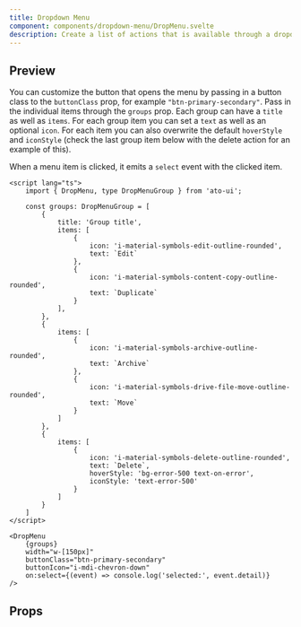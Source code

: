 ```yaml
---
title: Dropdown Menu
component: components/dropdown-menu/DropMenu.svelte
description: Create a list of actions that is available through a dropdown menu.
---
```


<script>
    import { PropsTable } from '$components';
    import docs from '$lib/components/dropdown-menu/DropMenu.svelte?raw&sveld';
    import DropMenu from '$lib/components/dropdown-menu/DropMenu.svelte';

    const groups = [
        {
            items: [
                { icon: 'i-material-symbols-edit-outline-rounded', text: `Edit` },
                { icon: 'i-material-symbols-content-copy-outline-rounded', text: `Duplicate` }
		    ],
        },
        {
            items: [
                { icon: 'i-material-symbols-archive-outline-rounded', text: `Archive` },
			    { icon: 'i-material-symbols-drive-file-move-outline-rounded', text: `Move` }
            ]
        },
        {
            items: [
                { 
                    icon: 'i-material-symbols-delete-outline-rounded', 
                    text: `Delete`, 
                    hoverStyle: 'bg-error-500 text-on-error',
                    iconStyle: 'text-error-500' 
                }
            ]
        }
    ]
</script>

## Preview

<Usage padding="pt-4 pb-60">
    <DropMenu {groups} width="w-[150px]" buttonIcon="i-mdi-chevron-down" />
</Usage>

You can customize the button that opens the menu by passing in a button class to the `buttonClass` prop, for example `"btn-primary-secondary"`. Pass in the individual items through the `groups` prop. Each group can have a `title` as well as `items`. For each group item you can set a `text` as well as an optional `icon`. For each item you can also overwrite the default `hoverStyle` and `iconStyle` (check the last group item below with the delete action for an example of this). 

When a menu item is clicked, it emits a `select` event with the clicked item.

```svelte
<script lang="ts">
    import { DropMenu, type DropMenuGroup } from 'ato-ui';

    const groups: DropMenuGroup = [
        {
            title: 'Group title',
            items: [
                { 
                    icon: 'i-material-symbols-edit-outline-rounded', 
                    text: `Edit` 
                },
                { 
                    icon: 'i-material-symbols-content-copy-outline-rounded', 
                    text: `Duplicate` 
                }
		    ],
        },
        {
            items: [
                { 
                    icon: 'i-material-symbols-archive-outline-rounded', 
                    text: `Archive` 
                },
			    { 
                    icon: 'i-material-symbols-drive-file-move-outline-rounded', 
                    text: `Move` 
                }
            ]
        },
        {
            items: [
                { 
                    icon: 'i-material-symbols-delete-outline-rounded', 
                    text: `Delete`,
                    hoverStyle: 'bg-error-500 text-on-error',
                    iconStyle: 'text-error-500'
                }
            ]
        }
    ]
</script>

<DropMenu 
    {groups} 
    width="w-[150px]" 
    buttonClass="btn-primary-secondary"
    buttonIcon="i-mdi-chevron-down"
    on:select={(event) => console.log('selected:', event.detail)} 
/>
```

## Props

<PropsTable props={docs.props} />